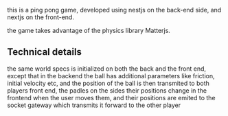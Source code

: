 this is a ping pong game, developed using nestjs on the back-end side, and nextjs on the front-end.

the game takes advantage of the physics library Matterjs.

## Technical details
the same world specs is initialized on both the back and the front end, except that in the backend the ball has additional parameters like friction, initial velocity etc, and the position of the ball is then transmited to both players front end, 
the padles on the sides their positions change in the frontend when the user moves them, and their positions are emited to the socket gateway which transmits it forward to the other player
